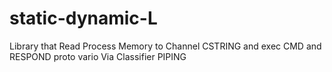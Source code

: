 # static-dynamic-L
Library that Read Process Memory to Channel CSTRING and exec CMD and RESPOND proto vario Via Classifier PIPING
